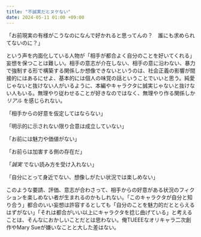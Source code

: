 ```yaml
---
title: "不誠実だとヌケない"
date: 2024-05-11 01:00 +09:00
---
```


「お前現実の有様がこうなのになんで好かれると思ってんの？　誰にも求められてないのに？」

という声を内面化している人物が「相手が都合よく自分のことを好いてくれる」妄想を保つことは難しい。相手の意志が介在しない、相手の意に沿わない、暴力で強制する形で構築する関係しか想像できないというのは、社会正義の影響が間接的にはあるにせよ、基本的には個人の味覚の話ということでいいと思う。純愛じゃないと抜けない人がいるように、本編やキャラクタに誠実じゃないと抜けない人もいる。無理やり従わせることが好きなのではなく、無理やり作る関係しか _リアル_ を感じられない。

「相手からの好意を仮定してはならない」

「明示的に示されない限り合意は成立していない」

「お前には魅力や価値がない」

「お前らは加害する側の存在だ」

「_誠実_ でない読み方を受け入れない」

「自分にとって身近でない、想像しがたい状況では楽しめない」

このような要請、評価、意志が合わさって、相手からの好意がある状況のフィクションを楽しめない者が生まれるのかもしれない。「このキャラクタが自分と知り合う」都合のいい妄想は許容するとしても「自分のことを魅力的だととらえるはずがない」「それは都合がいい以上にキャラクタを捻じ曲げている」と考えることは、そんなにおかしいことだとは思わない。俺TUEEEなオリキャラ二次創作やMary Sueが嫌いなことと大した差はない。
